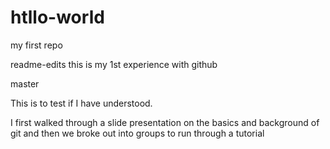 # htllo-world
my first repo

readme-edits
this is my 1st experience with github

master

This is to test if I have understood.

I first walked through a slide presentation on the basics and background of git and then we broke out into groups to run through a tutorial 
